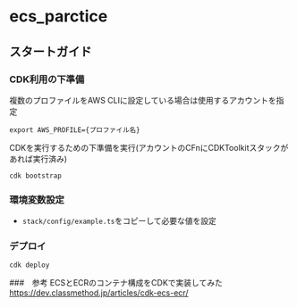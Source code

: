 # ecs_parctice

## スタートガイド

### CDK利用の下準備
複数のプロファイルをAWS CLIに設定している場合は使用するアカウントを指定
```
export AWS_PROFILE={プロファイル名}
```
CDKを実行するための下準備を実行(アカウントのCFnにCDKToolkitスタックがあれば実行済み)
```
cdk bootstrap
```

### 環境変数設定
- `stack/config/example.ts`をコピーして必要な値を設定

### デプロイ
```
cdk deploy
```

###　参考
ECSとECRのコンテナ構成をCDKで実装してみた
https://dev.classmethod.jp/articles/cdk-ecs-ecr/